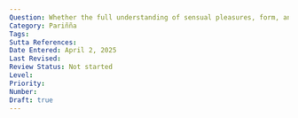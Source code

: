 ```yaml
---
Question: Whether the full understanding of sensual pleasures, form, and feelings is the same?
Category: Pariñña
Tags:
Sutta References:
Date Entered: April 2, 2025
Last Revised:
Review Status: Not started
Level: 
Priority: 
Number: 
Draft: true
---
```

